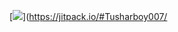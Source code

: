 [![](https://jitpack.io/v/Tusharboy007/BedrockPlayerAllowed.svg)](https://jitpack.io/#Tusharboy007/
